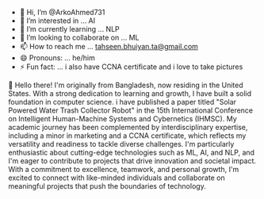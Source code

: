 - 👋 Hi, I’m @ArkoAhmed731
- 👀 I’m interested in ... AI
- 🌱 I’m currently learning ... NLP
- 💞️ I’m looking to collaborate on ... ML 
- 📫 How to reach me ... tahseen.bhuiyan.ta@gmail.com
- 😄 Pronouns: ... he/him
- ⚡ Fun fact: ... i also have CCNA certificate and i love to take pictures

👋 Hello there! I'm originally from Bangladesh, now residing in the United States. With a strong dedication to learning and growth, I have built a solid foundation in computer science. i have published a paper titled "Solar Powered Water Trash Collector Robot" in the 15th International Conference on Intelligent Human-Machine Systems and Cybernetics (IHMSC). My academic journey has been complemented by interdisciplinary expertise, including a minor in marketing and a CCNA certificate, which reflects my versatility and readiness to tackle diverse challenges. I'm particularly enthusiastic about cutting-edge technologies such as ML, AI, and NLP, and I'm eager to contribute to projects that drive innovation and societal impact. With a commitment to excellence, teamwork, and personal growth, I'm excited to connect with like-minded individuals and collaborate on meaningful projects that push the boundaries of technology.

<!---
ArkoAhmed731/ArkoAhmed731 is a ✨ special ✨ repository because its `README.md` (this file) appears on your GitHub profile.
You can click the Preview link to take a look at your changes.
--->

